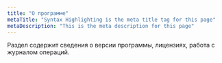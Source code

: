 ```yaml
---
title: "О программе"
metaTitle: "Syntax Highlighting is the meta title tag for this page"
metaDescription: "This is the meta description for this page"
---
```


Раздел содержит сведения о версии программы, лицензиях, работа с журналом операций.
